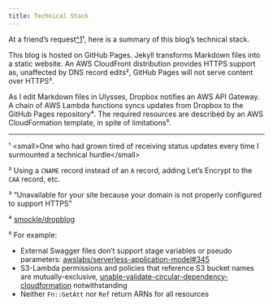 ```yaml
---  
title: Technical Stack
---
```


At a friend’s request[^1]()¹, here is a summary of this blog’s technical stack.

This blog is hosted on GitHub Pages. Jekyll transforms Markdown files into a static website. An AWS CloudFront distribution provides HTTPS support as, unaffected by DNS record edits², GitHub Pages will not serve content over HTTPS³.

As I edit Markdown files in Ulysses, Dropbox notifies an AWS API Gateway. A chain of AWS Lambda functions syncs updates from Dropbox to the GitHub Pages repository⁴. The required resources are described by an AWS CloudFormation template, in spite of limitations⁵.

---

¹ \<small\>One who had grown tired of receiving status updates every time I surmounted a technical hurdle\</small\>

² Using a `CNAME` record instead of an `A` record, adding Let’s Encrypt to the `CAA` record, etc.

³ “Unavailable for your site because your domain is not properly configured to support HTTPS”

⁴ [smockle/dropblog][2]

⁵ For example:
* External Swagger files don’t support stage variables or pseudo parameters: [awslabs/serverless-application-model#345][3]
* S3-Lambda permissions and policies that reference S3 bucket names are mutually-exclusive, [unable-validate-circular-dependency-cloudformation][4] notwithstanding
* Neither `Fn::GetAtt` nor `Ref` return ARNs for all resources

[2]:	https://github.com/smockle/dropblog
[3]:	https://github.com/awslabs/serverless-application-model/issues/345
[4]:	https://aws.amazon.com/premiumsupport/knowledge-center/unable-validate-circular-dependency-cloudformation/